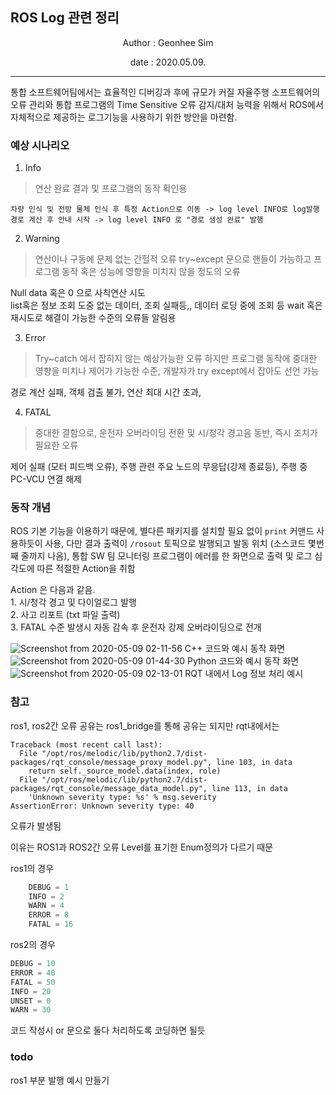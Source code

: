 ## ROS Log 관련 정리

<p align="center">Author : Geonhee Sim</p>
<p align="center">date : 2020.05.09.</p>

---
통합 소프트웨어팀에서는 효율적인 디버깅과 후에 규모가 커질 자율주행 소프트웨어의 오류 관리와 통합 프로그램의 Time Sensitive 오류 감지/대처 능력을 위해서
ROS에서 자체적으로 제공하는 로그기능을 사용하기 위한 방안을 마련함.

### 예상 시나리오 
  
  1. Info   
> 연산 완료 결과 및 프로그램의 동작 확인용

    차량 인식 및 전방 물체 인식 후 특정 Action으로 이동 -> log level INFO로 log발행   
    경로 계산 후 안내 시작 -> log level INFO 로 "경로 생성 완료" 발행
    
  2. Warning   
> 연산이나 구동에 문제 없는 간헐적 오류 try~except 문으로 핸들이 가능하고 프로그램 동작 혹은 성능에 영향을 미치지 않을 정도의 오류      

  Null data 혹은 0 으로 사칙연산 시도   
  list혹은 정보 조회 도중 없는 데이터, 조회 실패등,, 데이터 로딩 중에 조회 등 wait 혹은 재시도로 해결이 가능한 수준의 오류들 알림용
  
  3. Error
> Try~catch 에서 잡히지 않는 예상가능한 오류 하지만 프로그램 동작에 중대한 영향을 미치나 제어가 가능한 수준, 개발자가 try except에서 잡아도 선언 가능

  경로 계산 실패, 객체 검출 불가, 연산 최대 시간 초과, 
  
  4. FATAL
> 중대한 결함으로, 운전자 오버라이딩 전환 및 시/청각 경고음 동반, 즉시 조치가 필요한 오류   

  제어 실패 (모터 피드백 오류), 주행 관련 주요 노드의 무응답(강제 종료등), 주행 중 PC-VCU 연결 해제
  
  
  
  ### 동작 개념
  ROS 기본 기능을 이용하기 때문에, 별다른 패키지를 설치할 필요 없이 `print` 커맨드 사용하듯이 사용, 다만 결과 출력이 `/rosout` 토픽으로 발행되고
  발동 위치 (소스코드 몇번 째 줄까지 나옴), 통합 SW 팀 모니터링 프로그램이 에러를 한 화면으로 출력 및 로그 심각도에 따른 적절한 Action을 취함
  
  Action 은 다음과 같음.   
      1. 시/청각 경고 및 다이얼로그 발행   
      2. 사고 리포트 (txt 파일 출력)   
      3. FATAL 수준 발생시 자동 감속 후 운전자 강제 오버라이딩으로 전개   
    
    


![Screenshot from 2020-05-09 02-11-56](https://user-images.githubusercontent.com/25432456/81433125-0650af00-919f-11ea-975c-80431b7f19d0.png)
C++ 코드와 예시 동작 화면
![Screenshot from 2020-05-09 01-44-30](https://user-images.githubusercontent.com/25432456/81433140-0cdf2680-919f-11ea-876c-db100771d717.png)
Python 코드와 예시 동작 화면
![Screenshot from 2020-05-09 02-13-01](https://user-images.githubusercontent.com/25432456/81433156-12d50780-919f-11ea-8e42-7417078aebd5.png)
RQT 내에서 Log 정보 처리 예시

### 참고

ros1, ros2간 오류 공유는 ros1_bridge를 통해 공유는 되지만 
rqt내에서는
```
Traceback (most recent call last):
  File "/opt/ros/melodic/lib/python2.7/dist-packages/rqt_console/message_proxy_model.py", line 103, in data
    return self._source_model.data(index, role)
  File "/opt/ros/melodic/lib/python2.7/dist-packages/rqt_console/message_data_model.py", line 113, in data
    'Unknown severity type: %s' % msg.severity
AssertionError: Unknown severity type: 40
```
오류가 발생됨

이유는 ROS1과 ROS2간 오류 Level를 표기한 Enum정의가 다르기 때문

ros1의 경우
```python
    DEBUG = 1
    INFO = 2
    WARN = 4
    ERROR = 8
    FATAL = 16
```

ros2의 경우
```python
DEBUG = 10
ERROR = 40
FATAL = 50
INFO = 20
UNSET = 0
WARN = 30
```
코드 작성시 or 문으로 둘다 처리하도록 코딩하면 될듯

### todo 
ros1 부분 발행 예시 만들기

